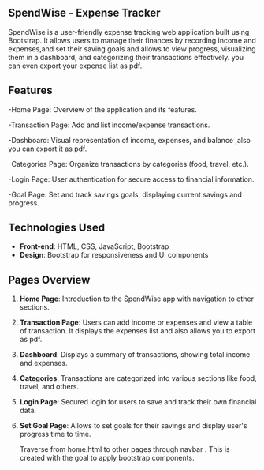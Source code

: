  ## SpendWise - Expense Tracker

SpendWise is a user-friendly expense tracking web application built using Bootstrap. It allows users to manage their finances by recording income and expenses,and set their saving goals and allows to view progress, visualizing them in a dashboard, and categorizing their transactions effectively. you can even export your expense list as pdf.

## Features

-Home Page: Overview of the application and its features.

-Transaction Page: Add and list income/expense transactions.

-Dashboard: Visual representation of income, expenses, and balance ,also you can export it as pdf.

-Categories Page: Organize transactions by categories (food, travel, etc.).

-Login Page: User authentication for secure access to financial information.

-Goal Page: Set and track savings goals, displaying current savings and progress.

## Technologies Used

- **Front-end**: HTML, CSS, JavaScript, Bootstrap
- **Design**: Bootstrap for responsiveness and UI components

## Pages Overview

1. **Home Page**: Introduction to the SpendWise app with navigation to other sections.
2. **Transaction Page**: Users can add income or expenses and view a table of transaction. It displays the expenses list and also allows you to export as pdf.
4. **Dashboard**: Displays a summary of transactions, showing total income and expenses.
5. **Categories**: Transactions are categorized into various sections like food, travel, and others.
6. **Login Page**: Secured login for users to save and track their own financial data.
7. **Set Goal Page**: Allows to set goals for their savings and display user's progress time to time.

   Traverse from home.html to other pages through navbar .
This is created with the goal to apply bootstrap components.
